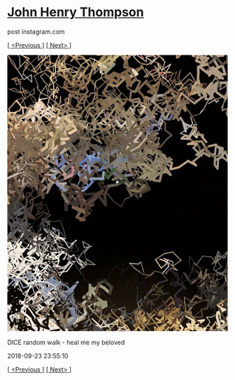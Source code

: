 # [John Henry Thompson](../README.md)
post instagram.com

[[ <Previous ]](2018-09-27-2.md) [[ Next> ]](2018-09-23-2.md)

[![](../media/2018-09-23/DICE-random-walk-heal-me-my-beloved.jpg)](../README.md)

DICE random walk - heal me my beloved

2018-09-23 23:55:10

[[ <Previous ]](2018-09-27-2.md) [[ Next> ]](2018-09-23-2.md)
